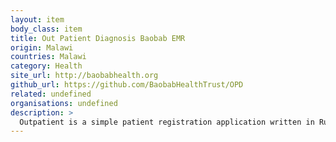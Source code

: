```yaml
---
layout: item
body_class: item
title: Out Patient Diagnosis Baobab EMR
origin: Malawi
countries: Malawi
category: Health
site_url: http://baobabhealth.org
github_url: https://github.com/BaobabHealthTrust/OPD
related: undefined
organisations: undefined
description: >
  Outpatient is a simple patient registration application written in Ruby on Rails and is intended as a web front end for OpenMRS.
---
```

